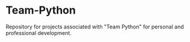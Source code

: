 # Team-Python
Repository for projects associated with "Team Python" for personal and professional development. 
